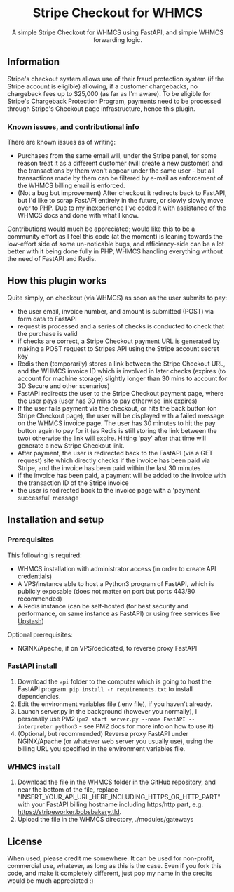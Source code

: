 <h1 align="center">
Stripe Checkout for WHMCS
</h1>
<p align="center">
A simple Stripe Checkout for WHMCS using FastAPI, and simple WHMCS forwarding logic.
</p>

## Information
Stripe's checkout system allows use of their fraud protection system (if the Stripe account is eligible) allowing, if a customer chargebacks, no chargeback fees up to $25,000 (as far as I'm aware). To be eligible for Stripe's Chargeback Protection Program, payments need to be processed through Stripe's Checkout page infrastructure, hence this plugin.

### Known issues, and contributional info
There are known issues as of writing:
- Purchases from the same email will, under the Stripe panel, for some reason treat it as a different customer (will create a new customer) and the transactions by them won't appear under the same user - but all transactions made by them can be filtered by e-mail as enforcement of the WHMCS billing email is enforced.
- (Not a bug but improvement) After checkout it redirects back to FastAPI, but I'd like to scrap FastAPI entirely in the future, or slowly slowly move over to PHP. Due to my inexperience I've coded it with assistance of the WHMCS docs and done with what I know.

Contributions would much be appreciated; would like this to be a community effort as I feel this code (at the moment) is leaning towards the low-effort side of some un-noticable bugs, and efficiency-side can be a lot better with it being done fully in PHP, WHMCS handling everything without the need of FastAPI and Redis.

## How this plugin works
Quite simply, on checkout (via WHMCS) as soon as the user submits to pay:
- the user email, invoice number, and amount is submitted (POST) via form data to FastAPI
- request is processed and a series of checks is conducted to check that the purchase is valid
- if checks are correct, a Stripe Checkout payment URL is generated by making a POST request to Stripes API using the Stripe account secret key
- Redis then (temporarily) stores a link between the Stripe Checkout URL, and the WHMCS invoice ID which is involved in later checks (expires (to account for machine storage) slightly longer than 30 mins to account for 3D Secure and other scenarios)
- FastAPI redirects the user to the Stripe Checkout payment page, where the user pays (user has 30 mins to pay otherwise link expires)
- If the user fails payment via the checkout, or hits the back button (on Stripe Checkout page), the user will be displayed with a failed message on the WHMCS invoice page. The user has 30 minutes to hit the pay button again to pay for it (as Redis is still storing the link between the two) otherwise the link will expire. Hitting 'pay' after that time will generate a new Stripe Checkout link.
- After payment, the user is redirected back to the FastAPI (via a GET request) site which directly checks if the invoice has been paid via Stripe, and the invoice has been paid within the last 30 minutes
- if the invoice has been paid, a payment will be added to the invoice with the transaction ID of the Stripe invoice
- the user is redirected back to the invoice page with a 'payment successful' message

## Installation and setup
### Prerequisites
This following is required:
- WHMCS installation with administrator access (in order to create API credentials)
- A VPS/instance able to host a Python3 program of FastAPI, which is publicly exposable (does not matter on port but ports 443/80 recommended)
- A Redis instance (can be self-hosted (for best security and performance, on same instance as FastAPI) or using free services like [Upstash](https://upstash.com/))

Optional prerequisites:
- NGINX/Apache, if on VPS/dedicated, to reverse proxy FastAPI

### FastAPI install
1. Download the `api` folder to the computer which is going to host the FastAPI program. `pip install -r requirements.txt` to install dependencies.
2. Edit the environment variables file (.env file), if you haven't already.
3. Launch server.py in the background (however you normally), I personally use PM2 (`pm2 start server.py --name FastAPI --interpreter python3` - see PM2 docs for more info on how to use it)
4. (Optional, but recommended) Reverse proxy FastAPI under NGINX/Apache (or whatever web server you usually use), using the billing URL you specified in the environment variables file.

### WHMCS install
1. Download the file in the WHMCS folder in the GitHub repository, and near the bottom of the file, replace "INSERT_YOUR_API_URL_HERE_INCLUDING_HTTPS_OR_HTTP_PART" with your FastAPI billing hostname including https/http part, e.g. https://stripeworker.bobsbakery.tld.
2. Upload the file in the WHMCS directory, ./modules/gateways

## License
When used, please credit me somewhere. It can be used for non-profit, commercial use, whatever, as long as this is the case. Even if you fork this code, and make it completely different, just pop my name in the credits would be much appreciated :)
